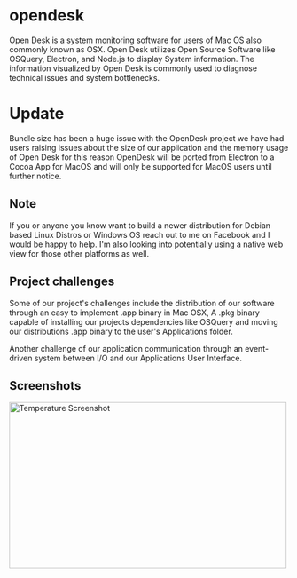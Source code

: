 # opendesk
Open Desk is a system monitoring software for users of Mac OS also commonly known as OSX. Open Desk utilizes Open Source Software like OSQuery, Electron, and Node.js to display System information. The information visualized by Open Desk is commonly used to diagnose technical issues and system bottlenecks.

# Update
Bundle size has been a huge issue with the OpenDesk project we have had users raising issues
about the size of our application and the memory usage of Open Desk for this reason OpenDesk 
will be ported from Electron to a Cocoa App for MacOS and will only be supported for MacOS users until further notice. 

## Note 
If you or anyone you know want to build a newer distribution for Debian based Linux Distros or Windows OS 
reach out to me on Facebook and I would be happy to help. I'm also looking into potentially using a native web view
for those other platforms as well.

## Project challenges
Some of our project's challenges include the distribution of our software through an easy to implement  .app binary in Mac OSX, A .pkg binary capable of installing our projects dependencies like OSQuery and moving our distributions .app binary to the user's Applications folder.

Another challenge of our application communication through an event-driven system between I/O and our Applications User Interface.

## Screenshots 
<img src="./assets/temp.png" alt="Temperature Screenshot" height="300" width="500">
